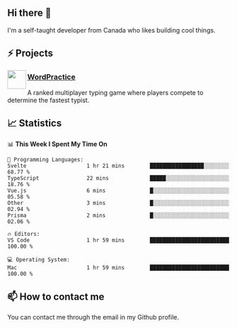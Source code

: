 <h2>Hi there 👋</h2>

<p>I'm a self-taught developer from Canada who likes building cool things.</p>

<h2>⚡ Projects</h2>

<img align="left" src="https://i.imgur.com/6RT8VFO.png" width="42" height="42" />
<h3><a target="_blank" href="https://wordpractice.io/">WordPractice</a></h3>
<p>A ranked multiplayer typing game where players compete to determine the fastest typist.</p>

<h2>📈 Statistics</h2>

<!--START_SECTION:waka-->
📊 **This Week I Spent My Time On** 

```text
💬 Programming Languages: 
Svelte                   1 hr 21 mins        █████████████████░░░░░░░░   68.77 % 
TypeScript               22 mins             █████░░░░░░░░░░░░░░░░░░░░   18.76 % 
Vue.js                   6 mins              █░░░░░░░░░░░░░░░░░░░░░░░░   05.58 % 
Other                    3 mins              █░░░░░░░░░░░░░░░░░░░░░░░░   02.94 % 
Prisma                   2 mins              █░░░░░░░░░░░░░░░░░░░░░░░░   02.06 % 

🔥 Editors: 
VS Code                  1 hr 59 mins        █████████████████████████   100.00 % 

💻 Operating System: 
Mac                      1 hr 59 mins        █████████████████████████   100.00 % 
```


<!--END_SECTION:waka-->

<h2>📫 How to contact me</h2>

You can contact me through the email in my Github profile.

